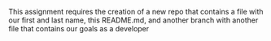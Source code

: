 This assignment requires the creation of a new repo that contains a file with our first and last name, this README.md, and another branch with another file that contains our goals as a developer

